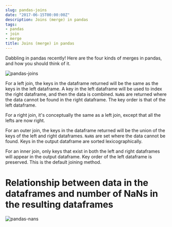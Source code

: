 ```yaml
---
slug: pandas-joins
date: "2017-06-15T00:00:00Z"
description: Joins (merge) in pandas
tags:
- pandas
- join
- merge
title: Joins (merge) in pandas
---
```

Dabbling in pandas recently! Here are the four kinds of merges in pandas, and how you should think of it.

![pandas-joins](/images/joins.svg)

For a left join, the keys in the dataframe returned will be the same as the keys in the left dataframe. A key in the left dataframe will be used to index the right dataframe, and then the data is combined. `NaN`s are returned where the data cannot be found in the right dataframe. The key order is that of the left dataframe.

For a right join, it's conceptually the same as a left join, except that all the lefts are now right.

For an outer join, the keys in the dataframe returned will be the union of the keys of the left and right dataframes. `NaN`s are set where the data cannot be found. Keys in the output dataframe are sorted lexicographically.

For an inner join, only keys that exist in both the left and right dataframes will appear in the output dataframe. Key order of the left dataframe is preserved. This is the default joining method.

# Relationship between data in the dataframes and number of NaNs in the resulting dataframes

![pandas-nans](/images/nans.svg)
